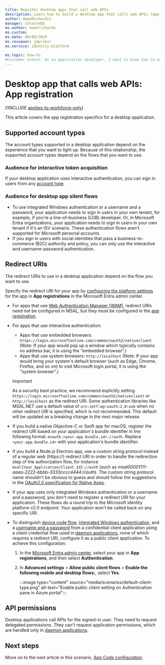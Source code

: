 ```yaml
---
title: Register desktop apps that call web APIs
description: Learn how to build a desktop app that calls web APIs (app registration)
author: OwenRichards1
manager: CelesteDG
ms.author: owenrichards
ms.custom: 
ms.date: 09/09/2019
ms.reviewer: jmprieur
ms.service: identity-platform

ms.topic: how-to
#Customer intent: As an application developer, I want to know how to write a desktop app that calls web APIs by using the Microsoft identity platform.
---
```


# Desktop app that calls web APIs: App registration

[!INCLUDE [applies-to-workforce-only](../external-id/includes/applies-to-workforce-only.md)]

This article covers the app registration specifics for a desktop application.

## Supported account types

The account types supported in a desktop application depend on the experience that you want to light up. Because of this relationship, the supported account types depend on the flows that you want to use.

### Audience for interactive token acquisition

If your desktop application uses interactive authentication, you can sign in users from any [account type](quickstart-register-app.md).

### Audience for desktop app silent flows

- To use integrated Windows authentication or a username and a password, your application needs to sign in users in your own tenant, for example, if you're a line-of-business (LOB) developer. Or, in Microsoft Entra organizations, your application needs to sign in users in your own tenant if it's an ISV scenario. These authentication flows aren't supported for Microsoft personal accounts.
- If you sign in users with social identities that pass a business-to-commerce (B2C) authority and policy, you can only use the interactive and username-password authentication.

## Redirect URIs

The redirect URIs to use in a desktop application depend on the flow you want to use.

Specify the redirect URI for your app by [configuring the platform settings](quickstart-register-app.md#add-a-redirect-uri) for the app in **App registrations** in the Microsoft Entra admin center.

- For apps that use [Web Authentication Manager (WAM)](scenario-desktop-acquire-token-wam.md), redirect URIs need not be configured in MSAL, but they must be configured in the [app registration](scenario-desktop-acquire-token-wam.md#redirect-uri).

- For apps that use interactive authentication:

  - Apps that use embedded browsers: `https://login.microsoftonline.com/common/oauth2/nativeclient`
    (Note: If your app would pop up a window which typically contains no address bar, it is using the "embedded browser".)
  - Apps that use system browsers: `http://localhost`
    (Note: If your app would bring your system's default browser (such as Edge, Chrome, Firefox, and so on) to visit Microsoft login portal, it is using the "system browser".)
  
  > [!IMPORTANT]
  > As a security best practice, we recommend explicitly setting `https://login.microsoftonline.com/common/oauth2/nativeclient` or `http://localhost` as the redirect URI. Some authentication libraries like MSAL.NET use a default value of `urn:ietf:wg:oauth:2.0:oob` when no other redirect URI is specified, which is not recommended. This default will be updated as a breaking change in the next major release.

- If you build a native Objective-C or Swift app for macOS, register the redirect URI based on your application's bundle identifier in the following format: `msauth.<your.app.bundle.id>://auth`. Replace `<your.app.bundle.id>` with your application's bundle identifier.
- If you build a Node.js Electron app, use a custom string protocol instead of a regular web (https://) redirect URI in order to handle the redirection step of the authorization flow, for instance `msal{Your_Application/Client_Id}://auth` (such as  *msal00001111-aaaa-2222-bbbb-3333cccc4444://auth*). The custom string protocol name shouldn't be obvious to guess and should follow the suggestions in the [OAuth2.0 specification for Native Apps](https://tools.ietf.org/html/rfc8252#section-7.1).
- If your app uses only integrated Windows authentication or a username and a password, you don't need to register a redirect URI for your application. These flows do a round trip to the Microsoft identity platform v2.0 endpoint. Your application won't be called back on any specific URI.
- To distinguish [device code flow](scenario-desktop-acquire-token-device-code-flow.md), [integrated Windows authentication](scenario-desktop-acquire-token-integrated-windows-authentication.md), and a [username and a password](scenario-desktop-acquire-token-username-password.md) from a confidential client application using a client credential flow used in [daemon applications](scenario-daemon-app-registration.md), none of which requires a redirect URI, configure it as a public client application. To achieve this configuration:

    1. In the <a href="https://entra.microsoft.com/" target="_blank">Microsoft Entra admin center</a>, select your app in **App registrations**, and then select **Authentication**.
    1. In **Advanced settings** > **Allow public client flows** > **Enable the following mobile and desktop flows:**, select **Yes**.

        :::image type="content" source="media/scenarios/default-client-type.png" alt-text="Enable public client setting on Authentication pane in Azure portal":::

## API permissions

Desktop applications call APIs for the signed-in user. They need to request delegated permissions. They can't request application permissions, which are handled only in [daemon applications](scenario-daemon-app-registration.md).

## Next steps

Move on to the next article in this scenario, 
[App Code configuration](scenario-desktop-app-configuration.md).
